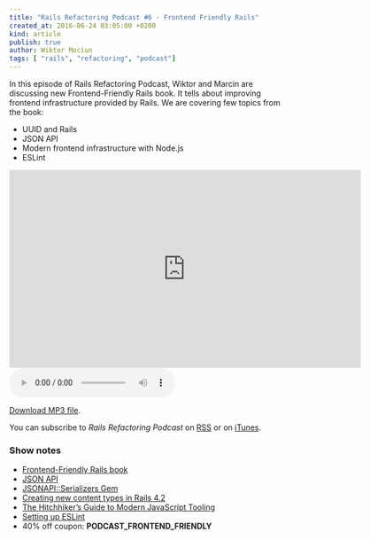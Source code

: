 ```yaml
---
title: "Rails Refactoring Podcast #6 - Frontend Friendly Rails"
created_at: 2016-06-24 03:05:00 +0200
kind: article
publish: true
author: Wiktor Mociun
tags: [ "rails", "refactoring", "podcast"]
---
```


In this episode of Rails Refactoring Podcast, Wiktor and Marcin are discussing
new Frontend-Friendly Rails book. It tells about improving frontend
infrastructure provided by Rails. We are covering few topics from the book:

- UUID and Rails
- JSON API
- Modern frontend infrastructure with Node.js
- ESLint

<iframe width="635" height="357" src="https://www.youtube.com/embed/V7LYpA4PYNM?rel=0&amp;showinfo=0" frameborder="0" allowfullscreen></iframe>

<audio controls>
  <source id="mp3-source" src="https://rails-refactoring.com/podcast/rails-refactoring.com_06.mp3" type="audio/mpeg">
</audio>

[Download MP3 file](https://rails-refactoring.com/podcast/rails-refactoring.com_06.mp3).

You can subscribe to _Rails Refactoring Podcast_ on [RSS](http://rails-refactoring.com/podcast/rss.xml) or on [iTunes](https://itunes.apple.com/en/podcast/rails-refactoring-podcast/id943212549).

### Show notes

- [Frontend-Friendly Rails book](http://blog.arkency.com/frontend-friendly-rails/)
- [JSON API](http://jsonapi.org/)
- [JSONAPI::Serializers Gem](https://github.com/fotinakis/jsonapi-serializers)
- [Creating new content types in Rails 4.2](http://blog.arkency.com/2016/03/creating-new-content-types-in-rails-4-dot-2/)
- [The Hitchhiker’s Guide to Modern JavaScript Tooling](http://reactkungfu.com/2015/07/the-hitchhikers-guide-to-modern-javascript-tooling/)
- [Setting up ESLint](https://medium.com/planet-arkency/catch-mistakes-before-you-run-you-javascript-code-6e524c36f0c8)
- 40% off coupon: **PODCAST_FRONTEND_FRIENDLY**

